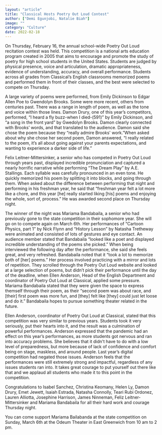 ```yaml
---
layout: "article"
title: "Classical Hosts Poetry Out Loud Contest"
author: ["Demi Egunjobi, Natalie Biah"]
image: ""
category: "Culture"
date: 2022-02-18
---
```


On Thursday, February 16, the annual school-wide Poetry Out Loud recitation contest was held. This competition is a national arts education program created in 2005 that aims to encourage and promote the study of poetry for high school students in the United States. Students are judged by physical presence, voice and articulation, dramatic appropriateness, evidence of understanding, accuracy, and overall performance. Students across all grades from Classical’s English classrooms memorized poems and performed them in front of their classes, and the best were selected to compete on Thursday.
 
A large variety of poems were performed, from Emily Dickinson to Edgar Allen Poe to Gwendolyn Brooks. Some were more recent, others from centuries past. There was a range in length of poem, as well as the tone and voice within those lines. Damon Drury, one of this year’s competitors, performed, “I heard a fly buzz-when I died-(591)” by Emily Dickinson, and “a song in the front yard” by Gwedolyn Brooks. Damon clearly connected with Brooks’ words, and that translated to the audience. Damon said she chose the poem because they “really admire Brooks' work.”When asked about why she chose her second poem, Damon answered, “I really related to the poem, it’s all about going against your parents expectations, and wanting to experience a darker side of life.”

Felix Leitner-Mittersinker, a senior who has competed in Poetry Out Loud through years past, displayed incredible pronunciation and captured a nearly horrific narrative while performing “The Dream Play” by A.E. Stallings. Each syllable was carefully pronounced in an even tone. He quickly memorized his poem by splitting it into blocks, and going through them. When asked about the difference between performing that night and performing in his freshman year, he said that “freshman year felt a lot more like a chore, and this year [he] really started liking [his] poems and enjoying the whole, sort of, process.” He was awarded second place on Thursday night.

The winner of the night was Mariama Bandabaila, a senior who had previously gone to the state competition in their sophomore year. She will go on to compete again on March 6th. Her performances of “Cartoon Physics, part 1” by Nick Flynn and “History Lesson” by Natasha Tretheway were animated and consisted of lots of gestures and eye contact. An audience member stated that Bandabaila “looked like a poet and displayed incredible understanding of the poems she picked.” When being interviewed the following day after the performance, she said she feels great, and very refreshed. Bandabaila noted that it “took a lot to memorize both of [her] poems.” Her process involved practicing with a mirror and lots of repetition. They scrolled through the Poetry Out Loud website and looked at a large selection of poems, but didn’t pick their performance until the day of the deadline, when Ellen Anderson, Head of the English Department and coordinator of Poetry Out Loud at Classical, applied some pressure. Mariama Bandabaila stated that they were given the space to express themself through their poem, as their “second poem was about race, and [their] first poem was more fun, and [they] felt like [they] could just let loose and do it.” Bandabaila hopes to pursue something theater related in the future.

Ellen Anderson, coordinator of Poetry Out Loud at Classical, stated that this competition was very similar to previous years. Students took it very seriously, put their hearts into it, and the result was a culmination of powerful performances. Anderson expressed that the pandemic had an effect on this year’s performances, as more students got nervous and ran into accuracy problems. She believes that it didn't have to do with a low level of preparedness, but more because of lack of confidence and comfort being on stage, maskless, and around people. Last year’s digital competition had negated those issues. Anderson feels that the performances were still extremely strong and impactful, regardless of any issues students ran into. It takes great courage to put yourself out there like that and we applaud all students who made it to this point in the competition.

Congratulations to Isabel Sanchez, Christina Keomany, Helen Ly, Damon Drury, Emet Jewett, Isaiah Estrada, Natasha Connolly, Teari Rubi Ordonez, Lauren Alliotta, Josephine Harrison, James Ninneman, Feliz Leitner-Mittersinker and Mariama Bandabaila for all their hard work and courage Thursday night.

You can come support Mariama Bailabanda at the state competition on Sunday, March 6th at the Odeum Theater in East Greenwich from 10 am to 2 pm.
